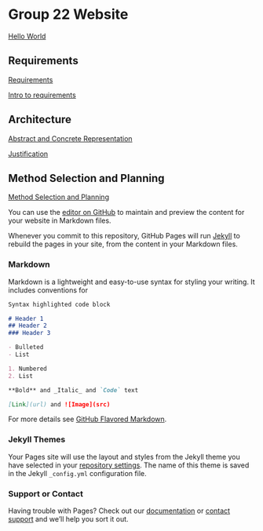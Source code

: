 # Group 22 Website

[Hello World](https://UoY2021Eng1Group22.github.io/main_test.c)

## Requirements
[Requirements](https://UoY2021Eng1Group22.github.io/Requirements.pdf)

[Intro to requirements](https://UoY2021Eng1Group22.github.io\Introduction_to_requirements.pdf)

## Architecture
[Abstract and Concrete Representation](https://UoY2021Eng1Group22.github.io/Abstract_and_Concrete_Representation.pdf)

[Justification](https://UoY2021Eng1Group22.github.io/Justification.pdf)

## Method Selection and Planning 
[Method Selection and Planning](https://UoY2021Eng1Group22.github.io/4a_b.pdf)


You can use the [editor on GitHub](https://github.com/UoY2021Eng1Group22/UoY2021Eng1Group22.github.io/edit/main/README.md) to maintain and preview the content for your website in Markdown files.

Whenever you commit to this repository, GitHub Pages will run [Jekyll](https://jekyllrb.com/) to rebuild the pages in your site, from the content in your Markdown files.

### Markdown

Markdown is a lightweight and easy-to-use syntax for styling your writing. It includes conventions for

```markdown
Syntax highlighted code block

# Header 1
## Header 2
### Header 3

- Bulleted
- List

1. Numbered
2. List

**Bold** and _Italic_ and `Code` text

[Link](url) and ![Image](src)
```

For more details see [GitHub Flavored Markdown](https://guides.github.com/features/mastering-markdown/).

### Jekyll Themes

Your Pages site will use the layout and styles from the Jekyll theme you have selected in your [repository settings](https://github.com/UoY2021Eng1Group22/UoY2021Eng1Group22.github.io/settings). The name of this theme is saved in the Jekyll `_config.yml` configuration file.

### Support or Contact

Having trouble with Pages? Check out our [documentation](https://docs.github.com/categories/github-pages-basics/) or [contact support](https://github.com/contact) and we’ll help you sort it out.
